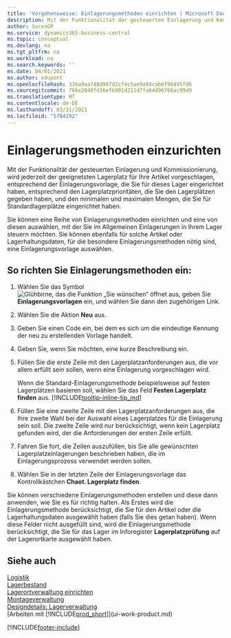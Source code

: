 ```yaml
---
title: 'Vorgehensweise: Einlagerungsmethoden einrichten | Microsoft Docs'
description: Mit der Funktionalität der gesteuerten Einlagerung und Kommissionierung, wird jederzeit der geeignetsten Lagerplatz für Ihre Artikel vorgeschlagen, entsprechend der Einlagerungsvorlage, die Sie für dieses Lager eingerichtet haben, entsprechend den Lagerplatzprioritäten, die Sie den Lagerplätzen gegeben haben, und den minimalen und maximalen Mengen, die Sie für Standardlagerplätze eingerichtet haben.
author: SorenGP
ms.service: dynamics365-business-central
ms.topic: conceptual
ms.devlang: na
ms.tgt_pltfrm: na
ms.workload: na
ms.search.keywords: ''
ms.date: 04/01/2021
ms.author: edupont
ms.openlocfilehash: 336a9aa748d997d2cf4c5ae9a93cab6f96495fd6
ms.sourcegitcommit: 766e2840fd16efb901d211d7fa64d96766ac99d9
ms.translationtype: HT
ms.contentlocale: de-DE
ms.lasthandoff: 03/31/2021
ms.locfileid: "5784192"
---
```

# <a name="set-up-put-away-templates"></a>Einlagerungsmethoden einzurichten

Mit der Funktionalität der gesteuerten Einlagerung und Kommissionierung, wird jederzeit der geeignetsten Lagerplatz für Ihre Artikel vorgeschlagen, entsprechend der Einlagerungsvorlage, die Sie für dieses Lager eingerichtet haben, entsprechend den Lagerplatzprioritäten, die Sie den Lagerplätzen gegeben haben, und den minimalen und maximalen Mengen, die Sie für Standardlagerplätze eingerichtet haben.  

Sie können eine Reihe von Einlagerungsmethoden einrichten und eine von diesen auswählen, mit der Sie im Allgemeinen Einlagerungen in Ihrem Lager steuern möchten. Sie können ebenfalls für solche Artikel oder Lagerhaltungsdaten, für die besondere Einlagerungsmethoden nötig sind, eine Einlagerungsvorlage auswählen.  

## <a name="to-set-up-put-away-templates"></a>So richten Sie Einlagerungsmethoden ein:

1. Wählen Sie das Symbol ![Glühbirne, das die Funktion „Sie wünschen“ öffnet](media/ui-search/search_small.png "Was möchten Sie tun?") aus, geben Sie **Einlagerungsvorlagen** ein, und wählen Sie dann den zugehörigen Link.  
2. Wählen Sie die Aktion **Neu** aus.  
3. Geben Sie einen Code ein, bei dem es sich um die eindeutige Kennung der neu zu erstellenden Vorlage handelt.  
4. Geben Sie, wenn Sie möchten, eine kurze Beschreibung ein.  
5. Füllen Sie die erste Zeile mit den Lagerplatzanforderungen aus, die vor allem erfüllt sein sollen, wenn eine Einlagerung vorgeschlagen wird.

    Wenn die Standard-Einlagerungsmethode beispielsweise auf festen Lagerplätzen basieren soll, wählen Sie das Feld **Festen Lagerplatz finden** aus. [!INCLUDE[tooltip-inline-tip_md](includes/tooltip-inline-tip_md.md)]  
6. Füllen Sie eine zweite Zeile mit den Lagerplatzanforderungen aus, die Ihre zweite Wahl bei der Auswahl eines Lagerplatzes für die Einlagerung sein soll. Die zweite Zeile wird nur berücksichtigt, wenn kein Lagerplatz gefunden wird, der die Anforderungen der ersten Zeile erfüllt.  
7. Fahren Sie fort, die Zeilen auszufüllen, bis Sie alle gewünschten Lagerplatzeinlagerungen beschrieben haben, die im Einlagerungsprozess verwendet werden sollen.  
8. Wählen Sie in der letzten Zeile der Einlagerungsvorlage das Kontrollkästchen **Chaot. Lagerplatz finden**.  

Sie können verschiedene Einlagerungsmethoden erstellen und diese dann anwenden, wie Sie es für richtig halten. Als Erstes wird die Einlagerungsmethode berücksichtigt, die Sie für den Artikel oder die Lagerhaltungsdaten ausgewählt haben (falls Sie dies getan haben). Wenn diese Felder nicht ausgefüllt sind, wird die Einlagerungsmethode berücksichtigt, die Sie für das Lager im Inforegister **Lagerplatzprüfung** auf der Lagerortkarte ausgewählt haben.  

## <a name="see-also"></a>Siehe auch

[Logistik](warehouse-manage-warehouse.md)  
[Lagerbestand](inventory-manage-inventory.md)  
[Lagerortverwaltung einrichten](warehouse-setup-warehouse.md)  
[Montageverwaltung](assembly-assemble-items.md)  
[Designdetails: Lagerverwaltung](design-details-warehouse-management.md)  
[Arbeiten mit [!INCLUDE[prod_short](includes/prod_short.md)]](ui-work-product.md)  


[!INCLUDE[footer-include](includes/footer-banner.md)]